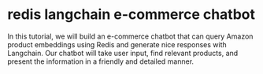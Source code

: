 # redis langchain e-commerce chatbot
In this tutorial, we will build an e-commerce chatbot that can query Amazon product embeddings using Redis and generate nice responses with Langchain. Our chatbot will take user input, find relevant products, and present the information in a friendly and detailed manner.
